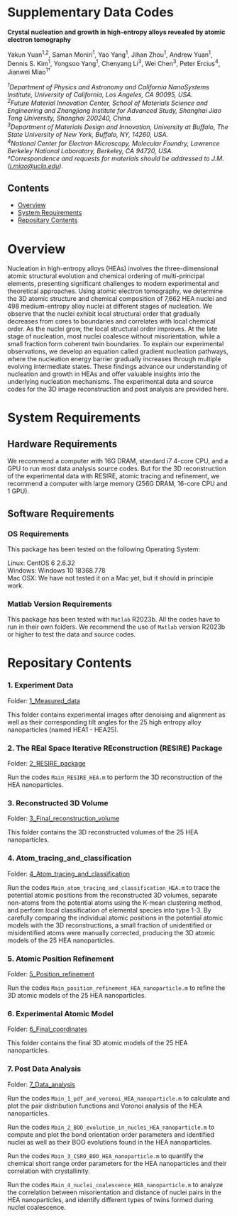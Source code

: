 # Supplementary Data Codes 

**Crystal nucleation and growth in high-entropy alloys revealed by atomic electron tomography**

Yakun Yuan<sup>1,2</sup>, Saman Moniri<sup>1</sup>, Yao Yang<sup>1</sup>, Jihan Zhou<sup>1</sup>, Andrew Yuan<sup>1</sup>, Dennis S. Kim<sup>1</sup>, Yongsoo Yang<sup>1</sup>, Chenyang Li<sup>3</sup>, Wei Chen<sup>3</sup>, Peter Ercius<sup>4</sup>, Jianwei Miao<sup>1†</sup>

*<sup>1</sup>Department of Physics and Astronomy and California NanoSystems Institute, University of California, Los Angeles, CA 90095, USA.*    
*<sup>2</sup>Future Material Innovation Center, School of Materials Science and Engineering and Zhangjiang Institute for Advanced Study, Shanghai Jiao Tong University, Shanghai 200240, China.*     
*<sup>3</sup>Department of Materials Design and Innovation, University at Buffalo, The State University of New York, Buffalo, NY, 14260, USA.*     
*<sup>4</sup>National Center for Electron Microscopy, Molecular Foundry, Lawrence Berkeley National Laboratory, Berkeley, CA 94720, USA.*    
*†Correspondence and requests for materials should be addressed to J.M. (j.miao@ucla.edu).*     

## Contents

- [Overview](#overview)
- [System Requirements](#system-requirements)
- [Repositary Contents](#repositary-contents)

# Overview

Nucleation in high-entropy alloys (HEAs) involves the three-dimensional atomic structural evolution and chemical ordering of multi-principal elements, presenting significant challenges to modern experimental and theoretical approaches. Using atomic electron tomography, we determine the 3D atomic structure and chemical composition of 7,662 HEA nuclei and 498 medium-entropy alloy nuclei at different stages of nucleation. We observe that the nuclei exhibit local structural order that gradually decreases from cores to boundaries and correlates with local chemical order. As the nuclei grow, the local structural order improves. At the late stage of nucleation, most nuclei coalesce without misorientation, while a small fraction form coherent twin boundaries. To explain our experimental observations, we develop an equation called gradient nucleation pathways, where the nucleation energy barrier gradually increases through multiple evolving intermediate states. These findings advance our understanding of nucleation and growth in HEAs and offer valuable insights into the underlying nucleation mechanisms. The experimental data and source codes for the 3D image reconstruction and post analysis are provided here.

# System Requirements

## Hardware Requirements

We recommend a computer with 16G DRAM, standard i7 4-core CPU, and a GPU to run most data analysis source codes. But for the 3D reconstruction of the experimental data with RESIRE, atomic tracing and refinement, we recommend a computer with large memory (256G DRAM, 16-core CPU and 1 GPU).

## Software Requirements

### OS Requirements

This package has been tested on the following Operating System:

Linux: CentOS 6 2.6.32    
Windows: Windows 10 18368.778    
Mac OSX: We have not tested it on a Mac yet, but it should in principle work.     

### Matlab Version Requirements

This package has been tested with `Matlab` R2023b. All the codes have to run in their own folders. We recommend the use of `Matlab` version R2023b or higher to test the data and source codes.

# Repositary Contents

### 1. Experiment Data

Folder: [1_Measured_data](./1_Measured_data)

This folder contains experimental images after denoising and alignment as well as their corresponding tilt angles for the 25 high entropy alloy nanoparticles (named HEA1 - HEA25).

### 2. The REal Space Iterative REconstruction (RESIRE) Package

Folder: [2_RESIRE_package](./2_RESIRE_package)

Run the codes `Main_RESIRE_HEA.m` to perform the 3D reconstruction of the HEA nanoparticles.
### 3. Reconstructed 3D Volume

Folder: [3_Final_reconstruction_volume](./3_Final_reconstruction_volume)

This folder contains the 3D reconstructed volumes of the 25 HEA nanoparticles.

### 4. Atom_tracing_and_classification

Folder: [4_Atom_tracing_and_classification](./4_Atom_tracing_and_classification)

Run the codes `Main_atom_tracing_and_classification_HEA.m` to trace the potential atomic positions from the reconstructed 3D volumes, separate non-atoms from the potential atoms using the K-mean clustering method, and perform local classification of elemental species into type 1-3. By carefully comparing the individual atomic positions in the potential atomic models with the 3D reconstructions, a small fraction of unidentified or misidentified atoms were manually corrected, producing the 3D atomic models of the 25 HEA nanoparticles.

### 5. Atomic Position Refinement

Folder: [5_Position_refinement](./5_Position_refinement)

Run the codes `Main_position_refinement_HEA_nanoparticle.m` to refine the 3D atomic models of the 25 HEA nanoparticles.

### 6. Experimental Atomic Model

Folder: [6_Final_coordinates](./6_Final_coordinates)

This folder contains the final 3D atomic models of the 25 HEA nanoparticles.

### 7. Post Data Analysis

Folder: [7_Data_analysis](./7_Data_analysis)

Run the codes `Main_1_pdf_and_voronoi_HEA_nanoparticle.m` to calculate and plot the pair distribution functions and Voronoi analysis of the HEA nanoparticles.

Run the codes `Main_2_BOO_evolution_in_nuclei_HEA_nanoparticle.m` to compute and plot the bond orientation order parameters and identified nuclei as well as their BOO evolutions found in the HEA nanoparticles.

Run the codes `Main_3_CSRO_BOO_HEA_nanoparticle.m` to quantify the chemical short range order parameters for the HEA nanoparticles and their correlation with crystallinity.

Run the codes `Main_4_nuclei_coalescence_HEA_nanoparticle.m` to analyze the correlation between misorientation and distance of nuclei pairs in the HEA nanoparticles, and identify different types of twins formed during nuclei coalescence.
 
